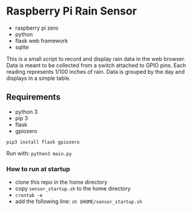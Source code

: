# Raspberry Pi Rain Sensor

- raspberry pi zero
- python
- flask web framework
- sqlite

This is a small script to record and display rain data in the web browser.
Data is meant to be collected from a switch attached to GPIO pins. Each
reading represents 1/100 inches of rain. Data is grouped by the day
and displays in a simple table.

## Requirements

- python 3
- pip 3
- flask
- gpiozero

`pip3 install flask gpiozero`

Run with: `python3 main.py`

### How to run at startup

- clone this repo in the home directory
- copy `sensor_startup.sh` to the home directory
- `crontab -e`
- add the following line: `sh $HOME/sensor_startup.sh`
